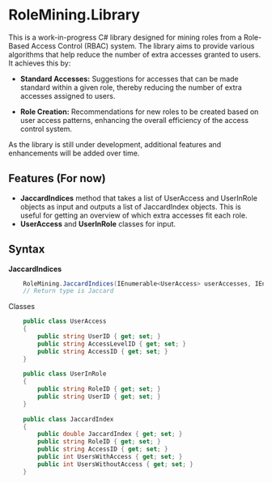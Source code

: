 # RoleMining.Library

This is a work-in-progress C# library designed for mining roles from a Role-Based Access Control (RBAC) system. 
The library aims to provide various algorithms that help reduce the number of extra accesses granted to users. It achieves this by:

- **Standard Accesses:** Suggestions for accesses that can be made standard within a given role, thereby reducing the number of extra accesses assigned to users.

- **Role Creation:** Recommendations for new roles to be created based on user access patterns, enhancing the overall efficiency of the access control system.

As the library is still under development, additional features and enhancements will be added over time.

## Features (For now)
- **JaccardIndices** method that takes a list of UserAccess and UserInRole objects as input and outputs a list of JaccardIndex objects. This is useful for getting an overview of which extra accesses fit each role.
- **UserAccess** and **UserInRole** classes for input.

## Syntax
**JaccardIndices**
```csharp
    RoleMining.JaccardIndices(IEnumerable<UserAccess> userAccesses, IEnumerable<UserInRole> userInRoles)
    // Return type is Jaccard
```

Classes
```csharp
    public class UserAccess
    {
        public string UserID { get; set; }
        public string AccessLevelID { get; set; }
        public string AccessID { get; set; }
    }
    
    public class UserInRole
    {
        public string RoleID { get; set; }
        public string UserID { get; set; }
    }
    
    public class JaccardIndex
    {
        public double JaccardIndex { get; set; }
        public string RoleID { get; set; }
        public string AccessID { get; set; }
        public int UsersWithAccess { get; set; }
        public int UsersWithoutAccess { get; set; }
    }
```